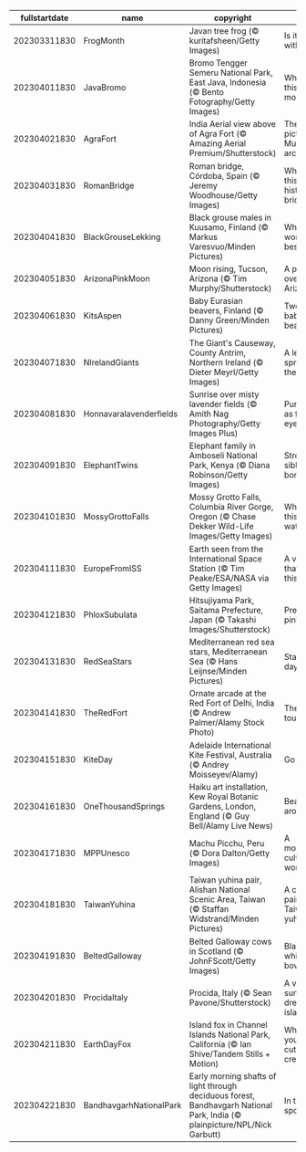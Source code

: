 |fullstartdate|name|copyright|title|image|
|--|--|--|--|--|
202303311830|FrogMonth|Javan tree frog (© kuritafsheen/Getty Images)|Is it green with envy?|![](/en-IN/2023/04/202303311830FrogMonth.jpg)|
202304011830|JavaBromo|Bromo Tengger Semeru National Park, East Java, Indonesia (© Bento Fotography/Getty Images)|Where is this ethereal mountain?|![](/en-IN/2023/04/202304011830JavaBromo.jpg)|
202304021830|AgraFort|India Aerial view above of Agra Fort (© Amazing Aerial Premium/Shutterstock)|The picturesque Mughal architecture|![](/en-IN/2023/04/202304021830AgraFort.jpg)|
202304031830|RomanBridge|Roman bridge, Córdoba, Spain (© Jeremy Woodhouse/Getty Images)|Where is this historical bridge?|![](/en-IN/2023/04/202304031830RomanBridge.jpg)|
202304041830|BlackGrouseLekking|Black grouse males in Kuusamo, Finland (© Markus Varesvuo/Minden Pictures)|Which bird wore it best?|![](/en-IN/2023/04/202304041830BlackGrouseLekking.jpg)|
202304051830|ArizonaPinkMoon|Moon rising, Tucson, Arizona (© Tim Murphy/Shutterstock)|A pink moon over Arizona|![](/en-IN/2023/04/202304051830ArizonaPinkMoon.jpg)|
202304061830|KitsAspen|Baby Eurasian beavers, Finland (© Danny Green/Minden Pictures)|Two hungry baby beavers|![](/en-IN/2023/04/202304061830KitsAspen.jpg)|
202304071830|NIrelandGiants|The Giant's Causeway, County Antrim, Northern Ireland (© Dieter Meyrl/Getty Images)|A legend sprung from the ground|![](/en-IN/2023/04/202304071830NIrelandGiants.jpg)|
202304081830|Honnavaralavenderfields|Sunrise over misty lavender fields (© Amith Nag Photography/Getty Images Plus)|Purple bliss as far as the eye can see|![](/en-IN/2023/04/202304081830Honnavaralavenderfields.jpg)|
202304091830|ElephantTwins|Elephant family in Amboseli National Park, Kenya (© Diana Robinson/Getty Images)|Strong sibling bonds|![](/en-IN/2023/04/202304091830ElephantTwins.jpg)|
202304101830|MossyGrottoFalls|Mossy Grotto Falls, Columbia River Gorge, Oregon (© Chase Dekker Wild-Life Images/Getty Images)|Where is this hidden waterfall?|![](/en-IN/2023/04/202304101830MossyGrottoFalls.jpg)|
202304111830|EuropeFromISS|Earth seen from the International Space Station (© Tim Peake/ESA/NASA via Getty Images)|A view that’s out of this world|![](/en-IN/2023/04/202304111830EuropeFromISS.jpg)|
202304121830|PhloxSubulata|Hitsujiyama Park, Saitama Prefecture, Japan (© Takashi Images/Shutterstock)|Pretty in pink|![](/en-IN/2023/04/202304121830PhloxSubulata.jpg)|
202304131830|RedSeaStars|Mediterranean red sea stars, Mediterranean Sea (© Hans Leijnse/Minden Pictures)|Stars in daylight|![](/en-IN/2023/04/202304131830RedSeaStars.jpg)|
202304141830|TheRedFort|Ornate arcade at the Red Fort of Delhi, India (© Andrew Palmer/Alamy Stock Photo)|The Royal touch|![](/en-IN/2023/04/202304141830TheRedFort.jpg)|
202304151830|KiteDay|Adelaide International Kite Festival, Australia (© Andrey Moisseyev/Alamy)|Go fly a kite!|![](/en-IN/2023/04/202304151830KiteDay.jpg)|
202304161830|OneThousandSprings|Haiku art installation, Kew Royal Botanic Gardens, London, England (© Guy Bell/Alamy Live News)|Beauty all around|![](/en-IN/2023/04/202304161830OneThousandSprings.jpg)|
202304171830|MPPUnesco|Machu Picchu, Peru (© Dora Dalton/Getty Images)|A mountaintop cultural wonder|![](/en-IN/2023/04/202304171830MPPUnesco.jpg)|
202304181830|TaiwanYuhina|Taiwan yuhina pair, Alishan National Scenic Area, Taiwan (© Staffan Widstrand/Minden Pictures)|A cuddling pair of Taiwan yuhina|![](/en-IN/2023/04/202304181830TaiwanYuhina.jpg)|
202304191830|BeltedGalloway|Belted Galloway cows in Scotland (© JohnFScott/Getty Images)|Black-and-white bovines|![](/en-IN/2023/04/202304191830BeltedGalloway.jpg)|
202304201830|ProcidaItaly|Procida, Italy (© Sean Pavone/Shutterstock)|A vibrant, sun-drenched island|![](/en-IN/2023/04/202304201830ProcidaItaly.jpg)|
202304211830|EarthDayFox|Island fox in Channel Islands National Park, California (© Ian Shive/Tandem Stills + Motion)|Where can you find this cute creature?|![](/en-IN/2023/04/202304211830EarthDayFox.jpg)|
202304221830|BandhavgarhNationalPark|Early morning shafts of light through deciduous forest, Bandhavgarh National Park, India (© plainpicture/NPL/Nick Garbutt)|In the spotlight|![](/en-IN/2023/04/202304221830BandhavgarhNationalPark.jpg)|
